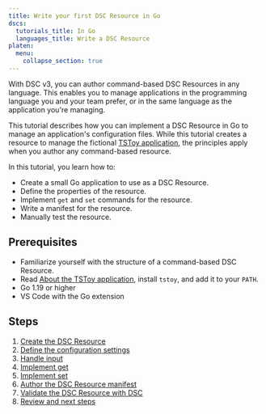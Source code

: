 ```yaml
---
title: Write your first DSC Resource in Go
dscs:
  tutorials_title: In Go
  languages_title: Write a DSC Resource
platen:
  menu:
    collapse_section: true
---
```


With DSC v3, you can author command-based DSC Resources in any language. This enables you to manage
applications in the programming language you and your team prefer, or in the same language as the
application you're managing.

This tutorial describes how you can implement a DSC Resource in Go to manage an application's
configuration files. While this tutorial creates a resource to manage the fictional
[TSToy application][02], the principles apply when you author any command-based resource.

In this tutorial, you learn how to:

- Create a small Go application to use as a DSC Resource.
- Define the properties of the resource.
- Implement `get` and `set` commands for the resource.
- Write a manifest for the resource.
- Manually test the resource.

## Prerequisites

- Familiarize yourself with the structure of a command-based DSC Resource.
- Read [About the TSToy application][02], install `tstoy`, and add it to your `PATH`.
- Go 1.19 or higher
- VS Code with the Go extension

## Steps

1. [Create the DSC Resource][03]
1. [Define the configuration settings][04]
1. [Handle input][05]
1. [Implement get][06]
1. [Implement set][07]
1. [Author the DSC Resource manifest][08]
1. [Validate the DSC Resource with DSC][09]
1. [Review and next steps][10]

[02]: /tstoy/about/
[03]: 1-create.md
[04]: 2-define-config-settings.md
[05]: 3-handle-input.md
[06]: 4-implement-get.md
[07]: 5-implement-set.md
[08]: 6-author-manifest.md
[09]: 7-validate.md
[10]: review.md
